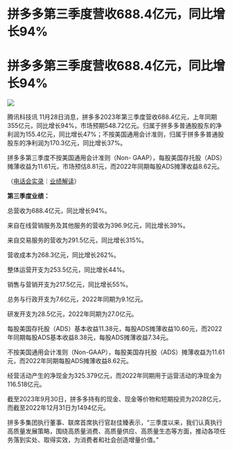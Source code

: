 # 拼多多第三季度营收688.4亿元，同比增长94%

# 拼多多第三季度营收688.4亿元，同比增长94%

![](https://inews.gtimg.com/news_bt/OrtqNkuQPtcRFPTSbXo8NY_dJL8BYitta9hgQBZIdlNCcAA/1000)

腾讯科技讯
11月28日消息，拼多多2023年第三季度营收688.4亿元，上年同期355亿元，同比增长94%，市场预期548.72亿元。归属于拼多多普通股股东的净利润为155.4亿元，同比增长47%；不按美国通用会计准则，归属于拼多多普通股股东的净利润为170.3亿元，同比增长37%。

拼多多第三季度不按美国通用会计准则（Non-
GAAP），每股美国存托股（ADS）摊薄收益为11.61元，市场预估8.81元，而2022年同期每股ADS摊薄收益8.62元。

（[电话会实录](https://news.qq.com/rain/a/20231128A0BCAV00)｜[业绩解读](https://news.qq.com/rain/a/20231128A0B8Z200)）

**第三季度业绩：**

总营收为688.4亿元，同比增长94%。

来自在线营销服务及其他服务的营收为396.9亿元，同比增长39%。

来自交易服务的营收为291.5亿元，同比增长315%。

营收成本为268.3亿元，同比增长262%。

整体运营开支为253.5亿元，同比增长44%。

销售与营销开支为217.5亿元，同比增长55%。

总务与行政开支为7.6亿元，2022年同期为9.1亿元。

研发开支为28.5亿元，2022年同期为27.0亿元。

每股美国存托股（ADS）基本收益11.38元，每股ADS摊薄收益10.60元，而2022年同期每股ADS基本收益8.38元，每股ADS摊薄收益7.34元。

不按美国通用会计准则（Non-GAAP），每股美国存托股（ADS）摊薄收益为11.61元，而2022年同期每股ADS摊薄收益8.62元。

经营活动产生的净现金为325.379亿元，而2022年同期用于运营活动的净现金为116.518亿元。

截至2023年9月30日，拼多多持有的现金、现金等价物和短期投资为2028亿元，而截至2022年12月31日为1494亿元。

拼多多集团执行董事、联席首席执行官赵佳臻表示，“三季度以来，我们认真执行高质量发展策略，围绕高质量消费、高质量供应、高质量生态等方面，推动各项任务落到实处、取得实效，为消费者和社会创造增量价值。”

